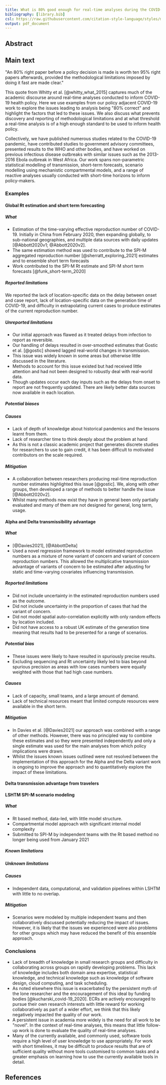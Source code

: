 ```yaml
---
title: What is 80% good enough for real-time analyses during the COVID-19 pandemic
bibliography: [library.bib]
csl: https://raw.githubusercontent.com/citation-style-language/styles/master/apa-numeric-superscript-brackets.csl
output: pdf_document
---
```


## Abstract

## Main text

"An 80% right paper before a policy decision is made is worth ten 95% right papers afterwards, provided the methodological limitations imposed by doing it fast are made clear."

This quote from Whitty et al. [@whitty_what_2015] captures much of the academic discourse around real-time analyses conducted to inform COVID-19 health policy. Here we use examples from our policy adjacent COVID-19 work to explore the issues leading to analysis being "80% correct" and highlight the factors that led to these issues. We also discuss what prevents discovery and reporting of methodological limitations and at what threshold a real-time analysis is of a high enough standard to be used to inform health policy.

Collectively, we have published numerous studies related to the COVID-19 pandemic, have contributed studies to government advisory committees, presented results to the WHO and other bodies, and have worked on previous infectious disease outbreaks with similar issues such as the 2013-2016 Ebola outbreak in West Africa. Our work spans non-parametric statistical modelling of transmission, short-term forecasts, scenario modelling using mechanistic compartmental models, and a range of reactive analyses usually conducted with short-time horizons to inform policy-makers.

### Examples

#### Global Rt estimation and short term forecasting

##### What

- Estimation of the time-varying effective reproduction number of COVID-19. Initially in China from February 2020, then expanding globally, to sub-national geographies, and multiple data sources with daily updates [@Abbott2020v1; @Abbott2020v2].
- The same estimation method was used to contribute to the SPI-M aggregated reproduction number [@sherratt_exploring_2021] estimates and to ensemble short term forecasts
- Work contributed to the SPI-M Rt estimate and SPI-M short term forecasts [@funk_short-term_2020]

##### Reported limitations

We reported the lack of location-specific data on the delay between onset and case report, lack of location-specific data on the generation time of COVID-19, and difficulty in extrapolating current cases to produce estimates of the current reproduction number.

##### Unreported limitations

- Our initial approach was flawed as it treated delays from infection to report as reversible.
- Our handling of delays resulted in over-smoothed estimates that Gostic et al. [@gostic] showed lagged real-world changes in transmission.
- This issue was widely known in some areas but otherwise little discussed in the literature.
- Methods to account for this issue existed but had received little attention and had not been designed to robustly deal with real-world data.
- Though updates occur each day inputs such as the delays from onset to report are not frequently updated. There are likely better data sources now available in each location.

##### Potential biases

##### Causes

- Lack of depth of knowledge about historical pandemics and the lessons learnt from them.
- Lack of researcher time to think deeply about the problem at hand
- As this is not a classic academic project that generates discrete studies for researchers to use to gain credit, it has been difficult to motivated contributors on the scale required.

##### Mitigation

- A collaboration between researchers producing real-time reproduction number estimates highlighted this issue [@gostic]. We, along with other groups, then developed a range of methods to better handle the issue [@Abbott2020v2].
- Whilst many methods now exist they have in general been only partially evaluated and many of them are not designed for general, long term, usage.

#### Alpha and Delta transmissibility advantage

##### What

- [@Davies2021], [@AbbottDelta]
- Used a novel regression framework to model estimated reproduction numbers as a mixture of none variant of concern and variant of concern reproduction numbers. This allowed the multiplicative transmission advantage of variants of concern to be estimated after adjusting for static and time-varying covariates influencing transmission.

##### Reported limitations

- Did not include uncertainty in the estimated reproduction numbers used as the outcome.
- Did not include uncertainty in the proportion of cases that had the variant of concern.
- Did not model spatial auto-correlation explicitly with only random effects by location included.
- Did not have access to a robust UK estimate of the generation time meaning that results had to be presented for a range of scenarios.

##### Potential bias

- These issues were likely to have resulted in spuriously precise results.
- Excluding sequencing and Rt uncertainty likely led to bias beyond spurious precision as areas with low cases numbers were equally weighted with those that had high case numbers.

##### Causes

- Lack of capacity, small teams, and a large amount of demand.
- Lack of technical resources meant that limited compute resources were available in the short term.

##### Mitigation

- In Davies et al. [@Davies2021] our approach was combined with a range of other methods. However, there was no principled way to combine these estimates and so they were presented independently and only a single estimate was used for the main analyses from which policy implications were drawn.
- Whilst the issues known issues outlined were not resolved between the implementation of this approach for the Alpha and the Delta variant work is ongoing to improve the approach and to quantitatively explore the impact of these limitations.

#### Delta transmission advantage from travelers

#### LSHTM SPI-M scenario modeling

##### What

- Rt based method, data-led, with little model structure.
- Compartmental model approach with significant internal model complexity
- Submitted to SPI-M by independent teams with the Rt based method no longer being used from January 2021

##### Known limitations

##### Unknown limitations

##### Causes

- Independent data, computational, and validation pipelines within LSHTM with little to no overlap.

##### Mitigation

- Scenarios were modeled by multiple independent teams and then collaboratively discussed potentially reducing the impact of issues. However, it is likely that the issues we experienced were also problems for other groups which may have reduced the benefit of this ensemble approach.

### Conclusions

- Lack of breadth of knowledge in small research groups and difficulty in collaborating across groups on rapidly developing problems. This lack of knowledge includes both domain area expertise, statistical knowledge, and technical knowledge such as knowledge of software design, cloud computing, and task scheduling.
- As noted elsewhere this issue is exacerbated by the persistent myth of the lone researcher and the encouragement of this ideal by funding bodies [@kucharski_covid-19_2020]. ECRs are actively encouraged to pursue their own research interests with little reward for working collaboratively as part of a wider effort, we think that this likely negatively impacted the quality of our work.
- A persistent issue in academia more widely is the need for all work to be "novel". In the context of real-time analyses, this means that little follow-up work is done to evaluate the quality of real-time analyses.
- Many of the currently available, and commonly used, software tools require a high level of user knowledge to use appropriately. For work with short timelines, it may be difficult to produce results that are of sufficient quality without more tools customised to common tasks and a greater emphasis on learning how to use the currently available tools in detail.

## References

<div id = 'refs'></div>